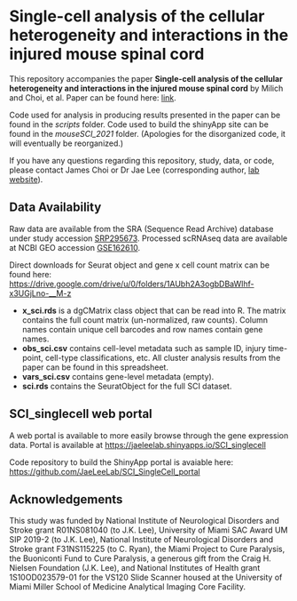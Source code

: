 # Single-cell analysis of the cellular heterogeneity and interactions in the injured mouse spinal cord

This repository accompanies the paper **Single-cell analysis of the cellular heterogeneity and interactions in the injured mouse spinal cord** by Milich and Choi, et al. Paper can be found here: [link](https://doi.org/10.1084/jem.20210040). 

Code used for analysis in producing results presented in the paper can be found in the *scripts* folder. Code used to build the shinyApp site can be found in the *mouseSCI_2021* folder. (Apologies for the disorganized code, it will eventually be reorganized.)

If you have any questions regarding this repository, study, data, or code, please contact James Choi or Dr Jae Lee (corresponding author, [lab website](https://www.jaeleelab.com/)).


## Data Availability

Raw data are available from the SRA (Sequence Read Archive) database under study accession [SRP295673](https://trace.ncbi.nlm.nih.gov/Traces/sra/?study=SRP295673). Processed scRNAseq data are available at NCBI GEO accession [GSE162610](https://www.ncbi.nlm.nih.gov/geo/query/acc.cgi?acc=GSE162610).

Direct downloads for Seurat object and gene x cell count matrix can be found here: https://drive.google.com/drive/u/0/folders/1AUbh2A3ogbDBaWlhf-x3UGjLno-__M-z

* **x_sci.rds** is a dgCMatrix class object that can be read into R. The matrix contains the full count matrix (un-normalized, raw counts). Column names contain unique cell barcodes and row names contain gene names.
* **obs_sci.csv** contains cell-level metadata such as sample ID, injury time-point, cell-type classifications, etc. All cluster analysis results from the paper can be found in this spreadsheet.
* **vars_sci.csv** contains gene-level metadata (empty).
* **sci.rds** contains the SeuratObject for the full SCI dataset.


## SCI_singlecell web portal

A web portal is available to more easily browse through the gene expression data. Portal is available at https://jaeleelab.shinyapps.io/SCI_singlecell
 
Code repository to build the ShinyApp portal is avaiable here: https://github.com/JaeLeeLab/SCI_SingleCell_portal

## Acknowledgements

This study was funded by National Institute of Neurological Disorders and Stroke grant R01NS081040 (to J.K. Lee), University of Miami SAC Award UM SIP 2019-2 (to J.K. Lee), National Institute of Neurological Disorders and Stroke grant F31NS115225 (to C. Ryan), the Miami Project to Cure Paralysis, the Buoniconti Fund to Cure Paralysis, a generous gift from the Craig H. Nielsen Foundation (J.K. Lee), and National Institutes of Health grant 1S10OD023579-01 for the VS120 Slide Scanner housed at the University of Miami Miller School of Medicine Analytical Imaging Core Facility.
